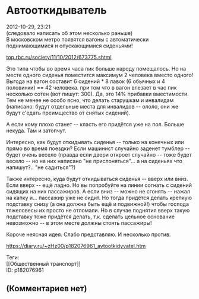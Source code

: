 Автооткидыватель
================

  
2012-10-29, 23:21  
 (следовало написать об этом несколько раньше)   
 В московском метро появятся вагоны с автоматически поднимающимися и опускающимися сиденьями!   
   
  [top.rbc.ru/society/11/10/2012/673775.shtml](http://top.rbc.ru/society/11/10/2012/673775.shtml)    
   
 Это типа чтобы во время часа пик больше народу помещалось. Но на месте одного сиденья поместится максимум 2 человека вместо одного! Выгода на вагон составит 6 сидений \* 8 лавок (6 обычных и 4 половинки) == 42 человека. при том что в вагон влезает в час пик несколько сотен (вот пишут: 300). Да, это 14% прибавки вместимости. Тем не менее не особо ясно, что делать старушкам и инвалидам (написано: будут отдельные места для инвалидов -- ололо, они же будут с'едать преимщество от снятых сидений).   
   
 А если кому плохо станет -- класть его придётся уже на пол. Больше некуда. Там и затопчут.   
   
 Интересно, как будут откидывать сиденья -- только на конечных или прямо во время поездки? Если машинист случайно заденет тумблер -- будет очень весело (правда если двери откроет случайно -- тоже будет весело -- но на них написано "не прислоняться"... а на сиденьях что напишут?.. "не садиться"?)   
   
 Также интересно, куда будут откидываться сиденья -- вверх или вниз. Если вверх -- ещё ладно. Но вы попробуйте на линии согнать с сидений сидящих на них пассажиров. А если вниз -- можно не сгонять -- нажал на капку и... пассажир уже не сидит. Но тогда придётся делать крепкую подставку снизу (а она должна быть ещё и подвижной!) чтобы господа тяжеловесы их просто не отломали. Но в случае поднятия вверх такую подставку тоже придётся делать, т.к. сделать цельное основание невозможно -- в этом месте должны стоять пассажиры!   
   
 Короче неясная идея. Слабо представляю. И несколько против.   
  
<https://diary.ru/~zHz00/p182076961_avtootkidyvatel.htm>  
  
Теги:  
[[Общественный транспорт]]  
ID: p182076961  


(Комментариев нет)
------------------